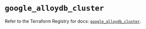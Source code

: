 # `google_alloydb_cluster`

Refer to the Terraform Registry for docs: [`google_alloydb_cluster`](https://registry.terraform.io/providers/hashicorp/google/5.30.0/docs/resources/alloydb_cluster).
